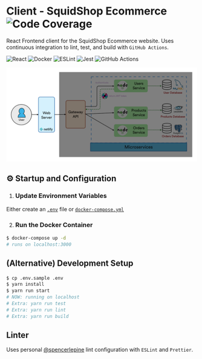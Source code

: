 # Client - SquidShop Ecommerce ![Code Coverage](https://img.shields.io/badge/Code%20Coverage-69%25-success?style=flat)

React Frontend client for the  SquidShop Ecommerce website. Uses continuous integration to lint, test, and build with `GitHub Actions`.

![React](https://img.shields.io/badge/react-%2320232a.svg?style=for-the-badge&logo=react&logoColor=%2361DAFB) ![Docker](https://img.shields.io/badge/docker-%230db7ed.svg?style=for-the-badge&logo=docker&logoColor=white) ![ESLint](https://img.shields.io/badge/ESLint-4B3263?style=for-the-badge&logo=eslint&logoColor=white) ![Jest](https://img.shields.io/badge/-jest-%23C21325?style=for-the-badge&logo=jest&logoColor=white) ![GitHub Actions](https://img.shields.io/badge/github%20actions-%232671E5.svg?style=for-the-badge&logo=githubactions&logoColor=white)

![Microserve Architecture Diagram](./architecture_diagram.png)

## ⚙️ Startup and Configuration

1. ### Update Environment Variables
Either create an [`.env`](./.env.sample) file or [`docker-compose.yml`](./docker-compose.yml)

2. ### Run the Docker Container
```sh
$ docker-compose up -d
# runs on localhost:3000
```

## (Alternative) Development Setup
```sh
$ cp .env.sample .env
$ yarn install
$ yarn run start
# NOW: running on localhost
# Extra: yarn run test
# Extra: yarn run lint
# Extra: yarn run build
```

## Linter
Uses personal [@spencerlepine](https://github.com/spencerlepine/lint-config) lint configuration with `ESLint` and `Prettier`.